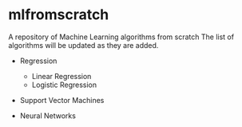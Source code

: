 # mlfromscratch
A repository of Machine Learning algorithms from scratch
The list of algorithms will be updated as they are added.

- Regression
  - Linear Regression
  - Logistic Regression

- Support Vector Machines
  
- Neural Networks
